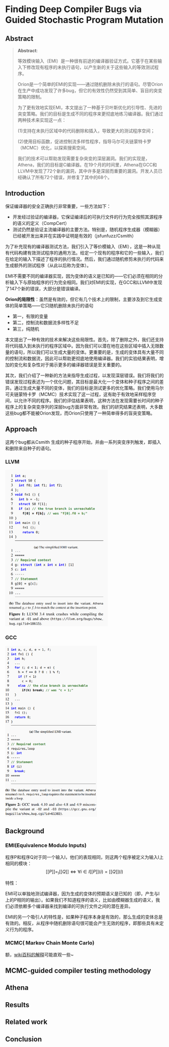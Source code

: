 # Finding Deep Compiler Bugs via Guided Stochastic Program Mutation

## Abstract

> **Abstract**:
>
> 等效模块输入（EMI）是一种很有前途的编译器验证方式。它基于在某些输入下修改现有程序的未执行语句，以产生新的关于这些输入的等效测试程序。
>
> Orion是一个简单的EMI的实现——通过随机删除未执行的语句。尽管Orion在生产中成功发现了许多bug，但它的有效性仍然受到其简单、盲目的突变策略的限制。
>
> 为了更有效地实现EMI，本文提出了一种基于贝叶斯优化的引导性、先进的突变策略。我们的目标是生成不同的程序来更彻底地练习编译器。我们通过两种技术来实现这一点： 
>
> (1)支持在未执行区域中的代码删除和插入，导致更大的测试程序空间；
>
> (2)使用目标函数，促进控制流多样性程序，指导马尔可夫链蒙特卡罗（MCMC）优化，以探索搜索空间。
>
> 我们的技术可以帮助发现需要复杂突变的深层漏洞。我们的实现是，Athena，我们的目标是C编译器。在19个月的时间里，Athena在GCC和LLVM中发现了72个新的漏洞，其中许多是深层而重要的漏洞。开发人员已经确认了所有72个错误，并修复了其中的68个。

## Introduction

保证编译器的安全正确执行非常重要，一些方法如下：

- 开发经过验证的编译器，它保证编译后的可执行文件的行为完全按照其源程序的语义的定义（CompCert）
- 测试仍然是验证主流编译器的主要方法。特别是，随机程序生成器（模糊器）已经被开发出来并在实践中证明是有效的（jsfunfuzz/Csmith）

为了补充现有的编译器测试方法，我们引入了等价模输入（EMI），这是一种从现有代码构建有效测试程序的通用方法。给定一个现有的程序和它的一些输入，我们在给定的输入下描述了程序的执行情况。然后，我们通过随机修剪未执行的代码来生成额外的测试程序（从此以后称为变体）。

EMI不需要不同的编译器实现，因为变体的语义是已知的——它们必须在相同的分析输入下与原始程序的行为完全相同。我们对EMI的实现，在GCC和LLVM中发现了147个新的错误，大部分是错误编译。

**Orion的局限性**：虽然是有效的，但它有几个技术上的限制，主要涉及到它生成变体的简单策略——它只随机删除未执行的语句

- 第一，有限的变量
- 第二，控制流和数据流多样性不足
- 第三，纯随机

本文提出了一种有效的技术来解决这些局限性。首先，除了删除之外，我们还支持将代码插入到未执行的程序区域中。因为我们可以潜在地在这些区域中插入无限数量的语句，所以我们可以生成大量的变体。更重要的是，生成的变体具有大量不同的控制流和数据流，因此可以帮助更彻底地使用编译器。我们的实验结果表明，增加的变化和复杂性对于揭示更多的编译器错误是至关重要的。

其次，我们介绍了一种新的方法来指导生成过程，以发现深层错误。我们将我们的错误发现过程表述为一个优化问题，其目标是最大化一个变体和种子程序之间的差异。通过生成大量不同的变体，我们的目标是测试更多的优化策略。我们使用马尔可夫链蒙特卡罗（MCMC）技术实现了这一过程，这有助于有效地采样程序空间，以允许不同的程序。我们的评估结果表明，这种方法在发现需要长时间的种子程序上的复杂突变序列的深层bug方面非常有效。我们的研究结果还表明，大多数这些bug都不能被Orion发现，而Orion只使用了一种简单得多的盲突变策略。

## Approach

这两个bug都从Csmith 生成的种子程序开始，并由一系列突变序列触发，即插入和删除来自种子的语句。

### LLVM

<img src="../imgs/1.png" style="zoom:50%;" />

### GCC

<img src="../imgs/2.png" style="zoom:60%;" />



## Background

### EMI(Equivalence Modulo Inputs)

程序P和程序Q对于同一个输入I，他们的表现相同，则这两个程序被定义为输入I上相同的模块：
$$
[[P]]=_I[[Q]] \Leftrightarrow ∀i∈I[[P]](i)=[[Q]](i)
$$


特性：

EMI可以单独地测试编译器，因为生成的变体的预期语义是已知的（即，产生与I上的P相同的输出）。如果我们不知道程序的语义，比如由模糊器生成的语义，我们必须依赖多个编译器来找到编译的可执行文件之间的潜在差异。

EMI的另一个吸引人的特性是，如果种子程序本身是有效的，那么生成的变体总是有效的。相反，从程序中随机删除语句很可能会产生无效的程序，即那些具有未定义行为的程序。

### MCMC( Markov Chain Monte Carlo)

额，[wiki百科的解释](https://en.wikipedia.org/wiki/Markov_chain_Monte_Carlo)可能直观一些~





## MCMC-guided compiler testing methodology



## Athena



## Results



## Related work



## Conclusion















